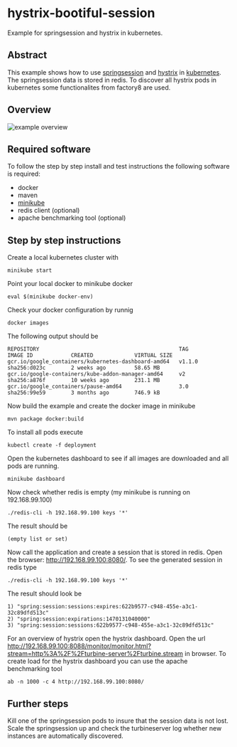 # hystrix-bootiful-session
Example for springsession and hystrix in kubernetes.

## Abstract
This example shows how to use [springsession](http://projects.spring.io/spring-session/) and [hystrix](https://github.com/Netflix/Hystrix/wiki) in [kubernetes](http://kubernetes.io/). The springsession data is stored in redis. To discover all hystrix pods in kubernetes some functionalites from factory8 are used.

## Overview
![example overview](https://raw.githubusercontent.com/pbolle/hystrix-bootiful-session/master/doc/overview.png)

## Required software
To follow the step by step install and test instructions the following software is required:
- docker
- maven
- [minikube](https://github.com/kubernetes/minikube) 
- redis client (optional)
- apache benchmarking tool (optional)

## Step by step  instructions

Create a local kubernetes cluster with
```
minikube start
```
Point your local docker to minikube docker
```
eval $(minikube docker-env)
```
Check your docker configuration by runnig
```
docker images
```
The following output should be
```
REPOSITORY                                            TAG                 IMAGE ID            CREATED             VIRTUAL SIZE
gcr.io/google_containers/kubernetes-dashboard-amd64   v1.1.0              sha256:d023c        2 weeks ago         58.65 MB
gcr.io/google-containers/kube-addon-manager-amd64     v2                  sha256:a876f        10 weeks ago        231.1 MB
gcr.io/google_containers/pause-amd64                  3.0                 sha256:99e59        3 months ago        746.9 kB
```
Now build the example and create the docker image in minikube
```
mvn package docker:build 
```
To install all pods execute
```
kubectl create -f deployment
```
Open the kubernetes dashboard to see if all images are downloaded and all pods are running.
```
minikube dashboard
```
Now check whether redis is empty (my minikube is running on 192.168.99.100)
```
./redis-cli -h 192.168.99.100 keys '*'
```
The result should be
```
(empty list or set)
```
Now call the application and create a session that is stored in redis. Open the browser: http://192.168.99.100:8080/.
To see the generated session in redis type
```
./redis-cli -h 192.168.99.100 keys '*'
```
The result should look be
```
1) "spring:session:sessions:expires:622b9577-c948-455e-a3c1-32c89dfd513c"
2) "spring:session:expirations:1470131040000"
3) "spring:session:sessions:622b9577-c948-455e-a3c1-32c89dfd513c"
```
For an overview of hystrix open the  hystrix dashboard. Open the url http://192.168.99.100:8088/monitor/monitor.html?stream=http%3A%2F%2Fturbine-server%2Fturbine.stream in browser.
To create load for the hystrix dashboard you can use the apache benchmarking tool 
```
ab -n 1000 -c 4 http://192.168.99.100:8080/
```

## Further steps
Kill one of the springsession pods to insure that the session data is not lost.
Scale the springsession up and check the turbineserver log whether new instances are automatically discovered. 